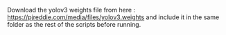 Download the yolov3 weights file from here : https://pjreddie.com/media/files/yolov3.weights and include it in the same folder as the rest of the scripts before running. 
